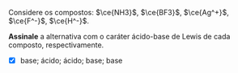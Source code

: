Considere os compostos: $\ce{NH3}$, $\ce{BF3}$, $\ce{Ag^+}$, $\ce{F^-}$, $\ce{H^-}$.

**Assinale** a alternativa com o caráter ácido-base de Lewis de cada composto, respectivamente.

- [x] base; ácido; ácido; base; base

